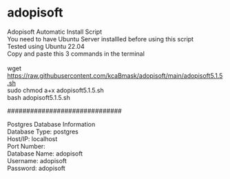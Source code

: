# adopisoft
Adopisoft Automatic Install Script<br>You need to have Ubuntu Server installled before using this script<br>Tested using Ubuntu 22.04<br>
Copy and paste this 3 commands in the terminal<br><br>
 wget https://raw.githubusercontent.com/kcaBmask/adopisoft/main/adopisoft5.1.5.sh<br>
 sudo chmod a+x adopisoft5.1.5.sh<br>
 bash adopisoft5.1.5.sh


##############################

Postgres Database Information<br>
Database Type: postgres<br>
Host/IP: localhost<br>
Port Number:<br>
Database Name: adopisoft<br>
Username: adopisoft<br>
Password: adopisoft<br>

